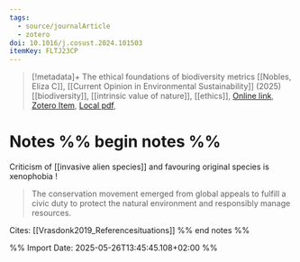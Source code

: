 ```yaml
---
tags:
  - source/journalArticle
  - zotero
doi: 10.1016/j.cosust.2024.101503
itemKey: FLTJ23CP
---
```

>[!metadata]+
> The ethical foundations of biodiversity metrics
> [[Nobles, Eliza C]], 
> [[Current Opinion in Environmental Sustainability]] (2025)
> [[biodiversity]], [[intrinsic value of nature]], [[ethics]], 
> [Online link](https://linkinghub.elsevier.com/retrieve/pii/S1877343524000903), [Zotero Item](zotero://select/library/items/FLTJ23CP), [Local pdf](file://C:/Users/aburg/Documents/references/zotero/storage/Z2F4C58W/Nobles2025_ethicalfoundations.pdf), 

# Notes %% begin notes %%
Criticism of [[invasive alien species]] and favouring original species is xenophobia !

> The conservation movement emerged from global appeals to fulfill a civic duty to protect the natural environment and responsibly manage resources.


Cites:
[[Vrasdonk2019_Referencesituations]]
%% end notes %%




%% Import Date: 2025-05-26T13:45:45.108+02:00 %%
